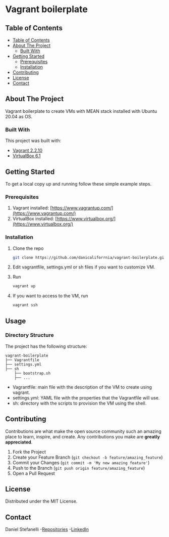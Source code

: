# Vagrant boilerplate

<!-- TABLE OF CONTENTS -->
## Table of Contents

- [Table of Contents](#table-of-contents)
- [About The Project](#about-the-project)
  - [Built With](#built-with)
- [Getting Started](#getting-started)
  - [Prerequisites](#prerequisites)
  - [Installation](#installation)
- [Contributing](#contributing)
- [License](#license)
- [Contact](#contact)

<!-- ABOUT THE PROJECT -->
## About The Project

Vagrant boilerplate to create VMs with MEAN stack installed with Ubuntu 20.04 as OS.

### Built With
This project was built with:

* [Vagrant 2.2.10](https://www.vagrantup.com/)
* [VirtualBox 6.1](https://www.virtualbox.org/)

<!-- GETTING STARTED -->

## Getting Started

To get a local copy up and running follow these simple example steps.

### Prerequisites

1. Vagrant installed: [https://www.vagrantup.com/](https://www.vagrantup.com/)
2. VirtualBox installed: [https://www.virtualbox.org/](https://www.virtualbox.org/)

### Installation

1. Clone the repo
    ```sh
    git clone https://github.com/danicaliforrnia/vagrant-boilerplate.git
    ```

2. Edit vagrantfile, settings.yml or sh files if you want to customize VM.

3. Run
    ```sh
    vagrant up
    ```

4. If you want to access to the VM, run
    ```sh
    vagrant ssh
    ```

## Usage

### Directory Structure

The project has the following structure:

    vagrant-boilerplate
    ├── Vagrantfile
    ├── settings.yml
    ├── sh
        ├── bootstrap.sh
        ├── ...

- Vagrantfile: main file with the description of the VM to create using vagrant.
- settings.yml: YAML file with the properties that the Vagrantfile will use.
- sh: directory with the scripts to provision the VM using the shell.

## Contributing

Contributions are what make the open source community such an amazing place to learn, inspire, and create. Any contributions you make are **greatly appreciated**.

1. Fork the Project
2. Create your Feature Branch (`git checkout -b feature/amazing_feature`)
3. Commit your Changes (`git commit -m 'My new amazing feature'`)
4. Push to the Branch (`git push origin feature/amazing_feature`)
5. Open a Pull Request

## License

Distributed under the MIT License.

## Contact

Daniel Stefanelli -[Repositories](https://github.com/danicaliforrnia) -[LinkedIn](https://www.linkedin.com/in/daniel-stefanelli/)
